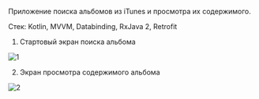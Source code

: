 Приложение поиска альбомов из iTunes и просмотра их содержимого.

Стек: Kotlin, MVVM, Databinding, RxJava 2, Retrofit

1. Стартовый экран поиска альбома

![1](https://user-images.githubusercontent.com/40303749/116075132-3c7e8b80-a69b-11eb-9e7d-f77926e62c2c.gif)

2. Экран просмотра содержимого альбома

![2](https://user-images.githubusercontent.com/40303749/116075139-3ee0e580-a69b-11eb-9283-7906b6c2cbdc.gif)
